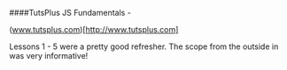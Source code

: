 ####TutsPlus JS Fundamentals -

(www.tutsplus.com)[http://www.tutsplus.com]


Lessons 1 - 5 were a pretty good refresher. The scope from the outside in was very informative!
